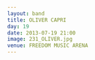 ```yaml
---
layout: band
title: OLIVER CAPRI
day: 19
date: 2013-07-19 21:00
image: 231_OLIVER.jpg
venue: FREEDOM MUSIC ARENA
---
```



